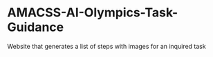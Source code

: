 # AMACSS-AI-Olympics-Task-Guidance
Website that generates a list of steps with images for an inquired task
